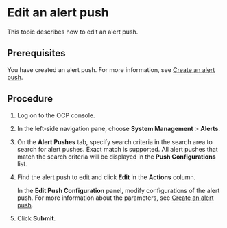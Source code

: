 # Edit an alert push

This topic describes how to edit an alert push.

## Prerequisites

You have created an alert push. For more information, see [Create an alert push](../600.manage-alert-push/100.create-an-alert-push.md).

## Procedure

1. Log on to the OCP console.

2. In the left-side navigation pane, choose **System Management** > **Alerts**.

3. On the **Alert Pushes** tab, specify search criteria in the search area to search for alert pushes. Exact match is supported. All alert pushes that match the search criteria will be displayed in the **Push Configurations** list.

4. Find the alert push to edit and click **Edit** in the **Actions** column.

   In the **Edit Push Configuration** panel, modify configurations of the alert push. For more information about the parameters, see [Create an alert push](../600.manage-alert-push/100.create-an-alert-push.md).

5. Click **Submit**.
